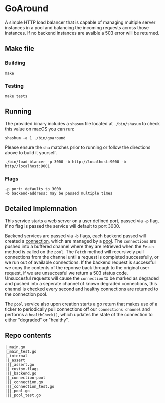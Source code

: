 # GoAround
A simple HTTP load balancer that
is capable of managing multiple server instances in a pool and balancing the
incoming requests across those instances. If no backend instances are avaible
a 503 error will be returned.

## Make file

### Building
```
make
```

### Testing
```
make tests
```

## Running
The provided binary includes a `shasum` file located at `./bin/shasum` to check this value on macOS you can run:
```
shashum -a 1 ./bin/goaround
```
Please ensure the `sha` matches prior to running or follow the directions above to build it yourself.

```
./bin/load-blancer -p 3000 -b http://localhost:9000 -b http//localhost:9001
```

### Flags
```
-p port: defaults to 3000
-b backend-address: may be passed multiple times
```

## Detailed Implemnation
This service starts a web server on a user defined port, passed via `-p` flag,
if no flag is passed the service will default to port 3000.

Backend services are passed via `-b` flags, each backend passed will created a [connection](internal/connection-pool/connection),
which are managed by a [pool](internal/connection-pool/connection).  The `connections` are pushed into a buffered channel
where they are retrieved when the `Fetch` method is called on the `pool`.  The `Fetch` method will recursively pull connections
from the channel until a request is completed successfully, or we run out of available connections.  If the backend request is successful
we copy the contents of the reponse back through to the original user request, if we are unsuccesful we return a 503 status code.  
Unsuccesful requests will cause the `connection` to be marked as degraded and pushed into a seperate channel of known degraded connections,
this channel is checked every second and healthy connections are returned to the connection pool.

The `pool` service also upon creation starts a go return that makes use of a ticker to periodically pull connections off 
our `connections channel`  and performs a `healthCheck()`, which updates the state of the connection to either "degraded" or "healthy".

## Repo contents
```
|_main.go  
|_main_test.go
|_internal
||_assert
|||_assert.go 
||_custom-flags
|||_backend.go 
||_connection-pool
|||_connection.go
|||_connection_test.go
|||_pool.go
|||_pool_test.go
```
